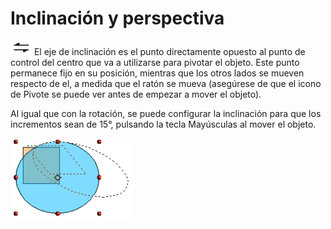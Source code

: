 
# Inclinación y perspectiva

![](https://raw.githubusercontent.com/catedu/libreOffice-la-suite-ofimatica-libre/master/img/Captura_de_pantalla_2016-11-30_a_las_15.30.43.png)
El eje de inclinación es el punto directamente opuesto al punto de control del centro que va a utilizarse para pivotar el objeto. Este punto permanece fijo en su posición, mientras que los otros lados se mueven respecto de el, a medida que el ratón se mueva (asegúrese de que el icono de Pivote se puede ver antes de empezar a mover el objeto).

Al igual que con la rotación, se puede configurar la inclinación para que los incrementos sean de 15°, pulsando la tecla Mayúsculas al mover el objeto.

![](https://raw.githubusercontent.com/catedu/libreOffice-la-suite-ofimatica-libre/master/img/Captura_de_pantalla_2016-11-30_a_las_15.30.48.png)
